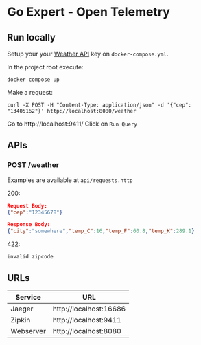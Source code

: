 # Go Expert - Open Telemetry

## Run locally

Setup your your [Weather API](https://www.weatherapi.com/) key on `docker-compose.yml`.

In the project root execute:
```shell
docker compose up
```

Make a request:
```shell
curl -X POST -H "Content-Type: application/json" -d '{"cep": "13405162"}' http://localhost:8080/weather
```

Go to http://localhost:9411/
Click on `Run Query`

## APIs

### POST /weather

Examples are available at `api/requests.http`

200:
```json
Request Body:
{"cep":"12345678"}

Response Body:
{"city":"somewhere","temp_C":16,"temp_F":60.8,"temp_K":289.1}
```

422:
```
invalid zipcode
```

## URLs

| Service    | URL                    |
| ---------- | ---------------------- |
| Jaeger     | http://localhost:16686 |
| Zipkin     | http://localhost:9411  |
| Webserver  | http://localhost:8080  |
